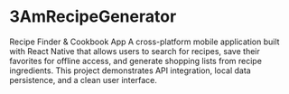 # 3AmRecipeGenerator
Recipe Finder &amp; Cookbook App A cross-platform mobile application built with React Native that allows users to search for recipes, save their favorites for offline access, and generate shopping lists from recipe ingredients. This project demonstrates API integration, local data persistence, and a clean user interface.
